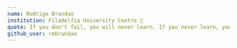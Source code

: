 ```yaml
---
name: Rodrigo Brandao
institution: Filadelfia University Centre 🚩
quote: If you don't fail, you will never learn. If you never learn, you will never change.
github_user: rmbrandao
---
```

